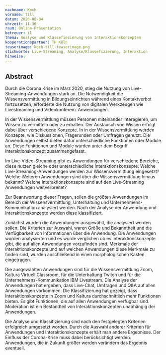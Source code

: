 ```yaml
---
nachname: Koch  
vorname: Till
datum: 2020-08-04
uhrzeit: 11-30
raum: Online-Präsentation
betreuer: il
thema: Analyse und Klassefiezierung von Interaktionskonzepten
kooperationspartner: TH Köln
teaserimage: koch-till-teaserimage.png
stichworte: Live-Streaming, Analyse/Klassefizierung, Interaktion
hinweise:
---
```


## Abstract

Durch die Corona Krise im März 2020, stieg die Nutzung von Live-Streaming-Anwendungen stark an. Die Notwendigkeit die Wissensvermittlung in Bildungseinrichten während eines Kontaktverbot fortzusetzen, erforderte die Nutzung von digitalen Werkzeugen wie Livestreaming und Videokonferenz Anwendungen. 

In der Wissensvermittlung müssen Personen miteinander interagieren, um Wissen zu vermitteln oder zu erhalten. Der Austausch von Wissen erfolgt dabei über verschiedene Konzepte. In in der Wissensvermittlung werden Konzepte, wie Diskussionen, Fragerunden oder Umfragen genutzt. Die Anwendungen selbst bieten dafür unterschiedliche Funktionen oder Module an. Diese Funktionen und Module wurden unter dem Begriff Interaktionskonzept zusammengefasst. 

Im Live-Video-Streaming gibt es Anwendungen für verschiedene Bereiche, diese nutzen gleiche oder unterschiedliche Interaktionskonzepte.
Welche Live-Streaming-Anwendungen werden zur Wissensvermittlung eingesetzt? 
Welche Weiteren Anwendungen sind über die Wissensvermittlung hinaus bekannt? Welche Interaktionskonzepte sind auf den Live-Streaming Anwendungen weitverbreitet? 

Zur Beantwortung dieser Fragen, sollen die größten Anwendungen im Bereich der Wissensvermittlung, Unterhaltung und Unternehmens-Kommunikation analysiert werden. Nach der Analyse der Anwendung und Interaktionskonzepte werden diese klassifiziert. 

Zunächst wurden die Anwendungen ausgewählt, die analysiert werden sollen. Die Kriterien zur Auswahl, waren Größe und Bekanntheit und die Verfügbarkeit von Informationen über die Anwendung. Die Anwendungen wurden analysierten und es wurde verglichen ob es Interaktionskonzepte gibt, die auf allen Anwendungen vorzufinden sind. Merkmale der Interaktionskonzepte und auf welchen Anwendungen diese Merkmale zu finden sind, wurden anschließend in einen morphologischen Kasten eingetragen.

Die ausgewählten Anwendungen sind für die Wissensvermittlung Zoom, Kaltura Virtuell Classroom,  für die Unterhaltung Twitch und  für die Unternehmens-Kommunikation IBM Livestream. Die Analyse der Anwendungen hat ergeben, dass Live-Chat, Umfragen und Q\&A auf allen Anwendungen vorkommen. Die Klassifizierung hat gezeigt, dass Interaktionskonzepte in Zoom und Kaltura durchschnittlich mehr Funktionen bieten. Es gibt Funktionen, die auf allen Anwendungen verfügbar sind. Moderation ist ein Bestandteil von Interaktionskonzepten unabhängig der Anwendungen. 

Die Analyse und Klassifizierung sind nach den festgelegten Kriterien erfolgreich umgesetzt worden. Durch die Auswahl anderer Kriterien für Anwendungen und Interaktionskonzepte erhält man andere Ergebnisse. Der Einfluss der Corona-Krise muss dabei berücksichtigt werden. Anwendungen, die in Zukunft größer werden verändern das Ergebnis eventuell.    

